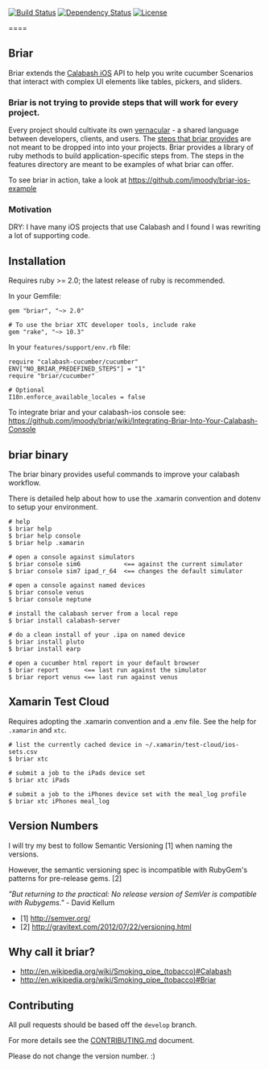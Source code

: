 [![Build Status](https://travis-ci.org/jmoody/briar.svg)](https://travis-ci.org/jmoody/briar) [![Dependency Status](https://gemnasium.com/jmoody/briar.svg)](https://gemnasium.com/jmoody/briar)
[![License](https://go-shields.herokuapp.com/license-MIT-blue.png)](http://opensource.org/licenses/MIT)

====

## Briar

Briar extends the [Calabash iOS](https://github.com/calabash/calabash-ios.git)
API to help you write cucumber Scenarios that interact with complex UI elements
like tables, pickers, and sliders.

### Briar is not trying to provide steps that will work for every project.

Every project should cultivate its own [vernacular](http://en.wikipedia.org/wiki/Vernacular) -
a shared language between developers, clients, and users.  The [steps that briar provides](features/step_definitions)
are not meant to be dropped into into your projects.  Briar provides a library
of ruby methods to build application-specific steps from.  The steps in the
features directory are meant to be examples of what briar can offer.

To see briar in action, take a look at https://github.com/jmoody/briar-ios-example

### Motivation

DRY: I have many iOS projects that use Calabash and I found I was rewriting
a lot of supporting code.

## Installation

Requires ruby >= 2.0; the latest release of ruby is recommended.

In your Gemfile:

```
gem "briar", "~> 2.0"

# To use the briar XTC developer tools, include rake
gem "rake", "~> 10.3"
```

In your `features/support/env.rb` file:

```
require "calabash-cucumber/cucumber"
ENV["NO_BRIAR_PREDEFINED_STEPS"] = "1"
require "briar/cucumber"

# Optional
I18n.enforce_available_locales = false
```

To integrate briar and your calabash-ios console see:
https://github.com/jmoody/briar/wiki/Integrating-Briar-Into-Your-Calabash-Console


## briar binary

The briar binary provides useful commands to improve your calabash workflow.

There is detailed help about how to use the .xamarin convention and dotenv to
setup your environment.

```
# help
$ briar help
$ briar help console
$ briar help .xamarin

# open a console against simulators
$ briar console sim6            <== against the current simulator
$ briar console sim7 ipad_r_64  <== changes the default simulator

# open a console against named devices
$ briar console venus
$ briar console neptune

# install the calabash server from a local repo
$ briar install calabash-server

# do a clean install of your .ipa on named device
$ briar install pluto
$ briar install earp

# open a cucumber html report in your default browser
$ briar report       <== last run against the simulator
$ briar report venus <== last run against venus
```

## Xamarin Test Cloud

Requires adopting the .xamarin convention and a .env file.
See the help for `.xamarin` and `xtc`.

```
# list the currently cached device in ~/.xamarin/test-cloud/ios-sets.csv
$ briar xtc

# submit a job to the iPads device set
$ briar xtc iPads

# submit a job to the iPhones device set with the meal_log profile
$ briar xtc iPhones meal_log
```

## Version Numbers

I will try my best to follow Semantic Versioning [1] when naming the versions.

However, the semantic versioning spec is incompatible with RubyGem's patterns for pre-release gems. [2]

_"But returning to the practical: No release version of SemVer is compatible with Rubygems."_ - David Kellum

- [1] http://semver.org/
- [2] http://gravitext.com/2012/07/22/versioning.html

## Why call it briar?

* http://en.wikipedia.org/wiki/Smoking_pipe_(tobacco)#Calabash
* http://en.wikipedia.org/wiki/Smoking_pipe_(tobacco)#Briar

## Contributing

All pull requests should be based off the `develop` branch.

For more details see the [CONTRIBUTING.md](CONTRIBUTING.md) document.

Please do not change the version number. :)


